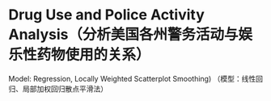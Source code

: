 # Drug Use and Police Activity Analysis（分析美国各州警务活动与娱乐性药物使用的关系）


Model: Regression, Locally Weighted Scatterplot Smoothing)
（模型：线性回归、局部加权回归散点平滑法）
